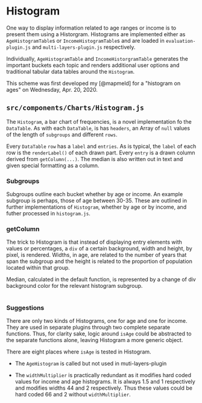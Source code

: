 # Histogram

One way to display information related to age ranges or income
is to present them using a Historgram. Histograms are implemented
either as `AgeHistogramTable`s or `IncomeHistogramTable`s and are
loaded in `evaluation-plugin.js` and `multi-layers-plugin.js`
respectively.

Individually, `AgeHistogramTable` and `IncomeHistorgramTable` generates
the important buckets each topic and renders additional user options and 
traditional tabular data tables around
the `Histogram`. 

This scheme was first developed my [@mapmeld] for a "histogram on ages"
on Wednesday, Apr. 20, 2020.

## `src/components/Charts/Histogram.js` 

The `Histogram`, a bar chart of frequencies, is a novel 
implementation fo the `DataTable`. As with each `DataTable`,
is has `headers`, an Array of `null` values of the length
of `subgroups` and different `rows`. 

Every `DataTable` `row` has a `label` and `entries`. As is
typical, the `label` of each row is the `renderLabel()` of each
drawn part. Every `entry` is a drawn column derived from `getColumn(...)`.
The median is also written out in text and given special formatting
as a column. 

### Subgroups

Subgroups outline each bucket whether by age or income. An example
subgroup is perhaps, those of age between 30-35. These are outlined
in further implementations of `Histogram`, whether by age or by income,
and futher processed in `histogram.js`. 

### getColumn 

The trick to Histogram is that instead of displaying entry elements
with values or percentages, a `div` of a certain background, width and
height, by pixel,  is rendered. Widths, in age, are related to the
number of years that span the subgroup and the height is related to the
proportion of population located within that group. 

Median, calculated in the default function, is represented by a change
of div background color for the relevant histogram subgroup.

# #

### Suggestions

There are only two kinds of Histograms, one for age and one for income.
They are used in separate plugins through two complete separate functions.
Thus, for clarity sake, logic around `isAge` could be abstracted to
the separate functions alone, leaving Histogram a more generic object.

There are eight places where `isAge` is tested in Histogram. 

- The `AgeHistogram` is called but not used in muti-layers-plugin

- The `widthMultiplier` is practically redundant as it modifies hard
coded values for income and age histograms. It is always 1.5 and 1
respectively and modifies widths 44 and 2 respectively. Thus these
values could be hard coded 66 and 2 without `widthMultiplier`.

